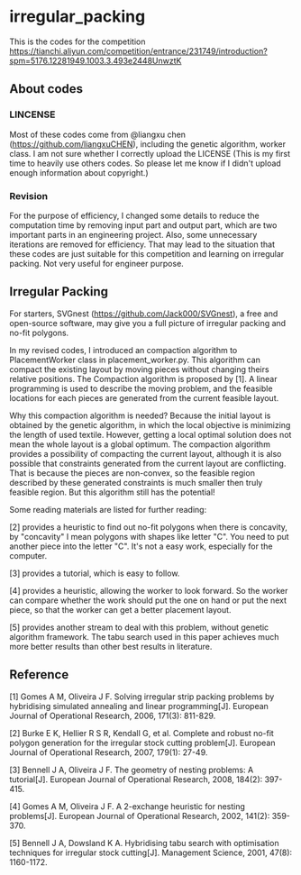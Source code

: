 # irregular_packing

This is the codes for the competition https://tianchi.aliyun.com/competition/entrance/231749/introduction?spm=5176.12281949.1003.3.493e2448UnwztK

## About codes

### LINCENSE

Most of these codes come from @liangxu chen (https://github.com/liangxuCHEN), including the genetic algorithm, worker class. I am not sure whether I correctly upload the LICENSE (This is my first time to heavily use others codes. So please let me know if I didn't upload enough information about copyright.)

### Revision

For the purpose of efficiency, I changed some details to reduce the computation time by removing input part and output part, which are two important parts in an engineering project. Also, some unnecessary iterations are removed for efficiency. That may lead to the situation that these codes are just suitable for this competition and learning on irregular packing. Not very useful for engineer purpose.

## Irregular Packing

For starters, SVGnest (https://github.com/Jack000/SVGnest), a free and open-source software, may give you a full picture of irregular packing and no-fit polygons.

In my revised codes, I introduced an compaction algorithm to PlacementWorker class in placement_worker.py. This algorithm can compact the existing layout by moving pieces without changing theirs relative positions.
The Compaction algorithm is proposed by [1]. A linear programming is used to describe the moving problem, and the feasible locations for each pieces are generated from the current feasible layout. 

Why this compaction algorithm is needed? Because the initial layout is obtained by the genetic algorithm, in which the local objective is minimizing the length of used textile. However, getting a local optimal solution does not mean the whole layout is a global optimum. The compaction algorithm provides a possibility of compacting the current layout, although it is also
possible that constraints generated from the current layout are conflicting. That is because the pieces are non-convex, so the feasible region described by these generated constraints is much smaller then truly feasible region. But this algorithm still has the potential!

Some reading materials are listed for further reading:

[2] provides a heuristic to find out no-fit polygons when there is concavity, by "concavity" I mean polygons with shapes like letter "C". You need to put another piece into the letter "C". It's not a easy work, especially for the computer.

[3] provides a tutorial, which is easy to follow.

[4] provides a heuristic, allowing the worker to look forward. So the worker can compare whether the work should put the one on hand or put the next piece, 
so that the worker can get a better placement layout.

[5] provides another stream to deal with this problem, without genetic algorithm framework. The tabu search used in this paper achieves much more better results than other best results in literature.






## Reference
[1] Gomes A M, Oliveira J F. Solving irregular strip packing problems by hybridising simulated annealing and linear programming[J]. 
European Journal of Operational Research, 2006, 171(3): 811-829.

[2] Burke E K, Hellier R S R, Kendall G, et al. Complete and robust no-fit polygon generation for the irregular stock cutting problem[J]. European Journal of Operational Research, 2007, 179(1): 27-49.

[3] Bennell J A, Oliveira J F. The geometry of nesting problems: A tutorial[J]. European Journal of Operational Research, 2008, 184(2): 397-415.

[4] Gomes A M, Oliveira J F. A 2-exchange heuristic for nesting problems[J]. European Journal of Operational Research, 2002, 141(2): 359-370.

[5] Bennell J A, Dowsland K A. Hybridising tabu search with optimisation techniques for irregular stock cutting[J]. Management Science, 2001, 47(8): 1160-1172.


